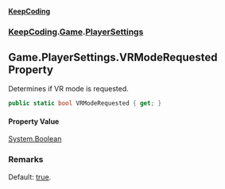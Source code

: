 #### [KeepCoding](index.md 'index')
### [KeepCoding](KeepCoding.md 'KeepCoding').[Game](Game.md 'KeepCoding.Game').[PlayerSettings](Game.PlayerSettings.md 'KeepCoding.Game.PlayerSettings')
## Game.PlayerSettings.VRModeRequested Property
Determines if VR mode is requested.  
```csharp
public static bool VRModeRequested { get; }
```
#### Property Value
[System.Boolean](https://docs.microsoft.com/en-us/dotnet/api/System.Boolean 'System.Boolean')
### Remarks
Default: [true](https://docs.microsoft.com/en-us/dotnet/csharp/language-reference/builtin-types/bool 'https://docs.microsoft.com/en-us/dotnet/csharp/language-reference/builtin-types/bool').  

